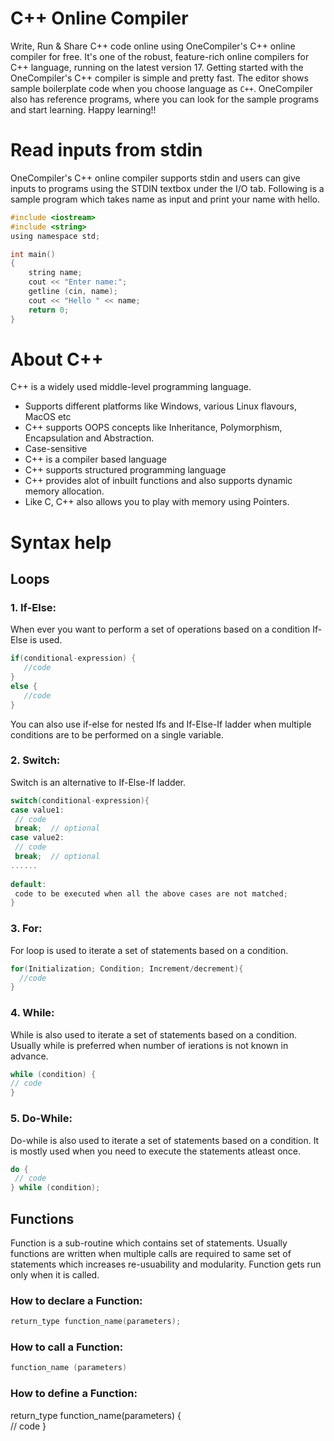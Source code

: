 # C++ Online Compiler

Write, Run & Share C++ code online using OneCompiler's C++ online compiler for free. It's one of the robust, feature-rich online compilers for C++ language, running on the latest version 17. Getting started with the OneCompiler's C++ compiler is simple and pretty fast. The editor shows sample boilerplate code  when you choose language as `C++`. OneCompiler also has reference programs, where you can look for the sample programs and start learning. Happy learning!!

# Read inputs from stdin
OneCompiler's C++ online compiler supports stdin and users can give inputs to programs using the STDIN textbox under the I/O tab. Following is a sample program which takes name as input and print your name with hello.

```c
#include <iostream>
#include <string>
using namespace std;

int main() 
{
    string name;
    cout << "Enter name:";
    getline (cin, name);
    cout << "Hello " << name;
    return 0;
}
```

# About C++
C++ is a widely used middle-level programming language. 

* Supports different platforms like Windows, various Linux flavours, MacOS etc
* C++ supports OOPS concepts like Inheritance, Polymorphism, Encapsulation and Abstraction.
* Case-sensitive
* C++ is a compiler based language
* C++ supports structured programming language 
* C++ provides alot of inbuilt functions and also supports dynamic memory allocation.
* Like C, C++ also allows you to play with memory using Pointers.

# Syntax help

## Loops
### 1. If-Else:

When ever you want to perform a set of operations based on a condition If-Else is used.

```c
if(conditional-expression) {
   //code
}
else {
   //code
}
```
You can also use if-else for nested Ifs and If-Else-If ladder when multiple conditions are to be performed on a single variable.

### 2. Switch:

Switch is an alternative to If-Else-If ladder.

```c
switch(conditional-expression){    
case value1:    
 // code    
 break;  // optional  
case value2:    
 // code    
 break;  // optional  
......    
    
default:     
 code to be executed when all the above cases are not matched;    
} 
```

### 3. For:

For loop is used to iterate a set of statements based on a condition.

```c
for(Initialization; Condition; Increment/decrement){  
  //code  
} 
```

### 4. While:

While is also used to iterate a set of statements based on a condition. Usually while is preferred when number of ierations is not known in advance.

```c
while (condition) {  
// code 
}  
```

### 5. Do-While:
Do-while is also used to iterate a set of statements based on a condition. It is mostly used when you need to execute the statements atleast once.

```c
do {  
 // code 
} while (condition); 
```

## Functions

Function is a sub-routine which contains set of statements. Usually functions are written when multiple calls are required to same set of statements which increases re-usuability and modularity. Function gets run only when it is called.

### How to declare a Function:

```c
return_type function_name(parameters);
```

### How to call a Function:

```c
function_name (parameters)
```
### How to define a Function:

return_type function_name(parameters) {  
 // code
}
